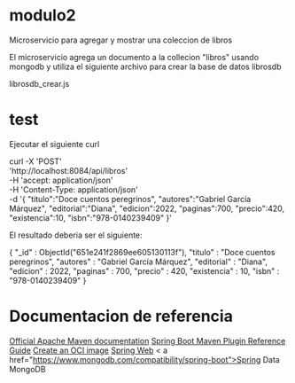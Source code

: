 # modulo2
Microservicio para agregar y mostrar una coleccion de libros

El microservicio agrega un documento a la collecion "libros" usando mongodb y utiliza el siguiente archivo para crear la base de datos librosdb

librosdb_crear.js
      

# test
Ejecutar el siguiente curl

curl -X 'POST' \
  'http://localhost:8084/api/libros' \
  -H 'accept: application/json' \
  -H 'Content-Type: application/json' \
  -d '{
    "titulo":"Doce cuentos peregrinos",
    "autores":"Gabriel García Márquez",
    "editorial":"Diana",
    "edicion":2022,
    "paginas":700,
    "precio":420,
    "existencia":10,
    "isbn":"978-0140239409"
}' 

 El resultado deberia ser el siguiente:
 
 
 { "_id" : ObjectId("651e241f2869ee605130113f"), "titulo" : "Doce cuentos peregrinos", "autores" : "Gabriel García Márquez", "editorial" : "Diana", "edicion" : 2022, "paginas" : 700, "precio" : 420, "existencia" : 10, "isbn" : "978-0140239409" }

# Documentacion de referencia
<a href="https://maven.apache.org/guides/index.html">Official Apache Maven documentation</a>
<a href="https://docs.spring.io/spring-boot/docs/2.7.15/maven-plugin/reference/htmlsingle/">Spring Boot Maven Plugin Reference Guide</a>
<a href="https://docs.spring.io/spring-boot/docs/2.7.15/maven-plugin/reference/htmlsingle/#build-image">Create an OCI image</a>
<a href="https://docs.spring.io/spring-boot/docs/2.7.15/reference/htmlsingle/index.html#web">Spring Web</a>
< a href="https://www.mongodb.com/compatibility/spring-boot">Spring Data MongoDB</a>

